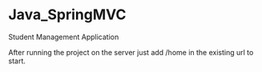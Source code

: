 # Java_SpringMVC
Student Management Application

After running the project on the server just add /home in the existing url to start.

